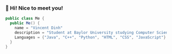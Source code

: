 ### 👋 Hi! Nice to meet you!

```java
public class Me {
  public Me() {
    name = "Vincent Dinh"
    description = "Student at Baylor University studying Computer Science"
    Languages = {"Java", "C++", "Python", "HTML", "CSS", "JavaScript"}
  }
}
```
